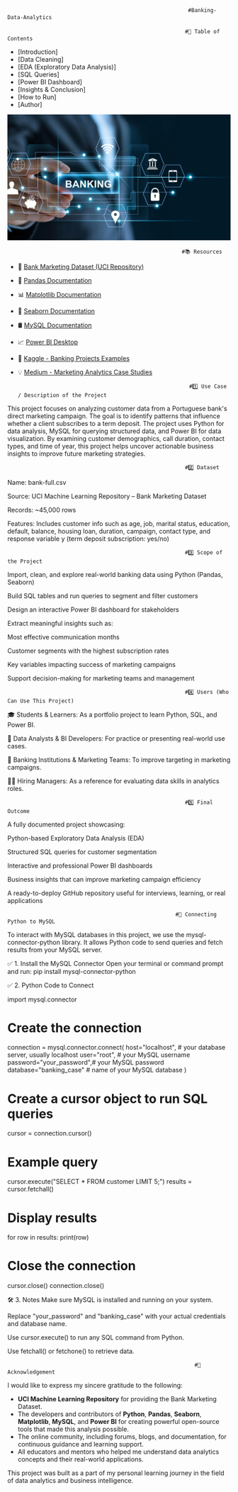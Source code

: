                                                              #Banking-Data-Analytics
                                                                    
                                                            #📑 Table of Contents

- [Introduction]
- [Data Cleaning]
- [EDA (Exploratory Data Analysis)]
- [SQL Queries]
- [Power BI Dashboard]
- [Insights & Conclusion]
- [How to Run]
- [Author]


![image alt](https://github.com/Surajkushwaha2004/Banking-Data-Analytics/blob/976e805838827f4ac8499e8d1b6f9b6961902048/image.jpg?row=true)                                                     



                                                           #📚 Resources

- 📂 [Bank Marketing Dataset (UCI Repository)](https://archive.ics.uci.edu/ml/datasets/bank+marketing)
- 🐍 [Pandas Documentation](https://pandas.pydata.org/docs/)
- 📊 [Matplotlib Documentation](https://matplotlib.org/stable/users/index.html)
- 🌈 [Seaborn Documentation](https://seaborn.pydata.org/)
- 🛢️ [MySQL Documentation](https://dev.mysql.com/doc/)
- 📈 [Power BI Desktop](https://powerbi.microsoft.com/en-us/desktop/)
- 📘 [Kaggle - Banking Projects Examples](https://www.kaggle.com/search?q=bank+marketing+analytics)
- 💡 [Medium - Marketing Analytics Case Studies](https://medium.com/tag/marketing-analytics)



                                                            #1️⃣ Use Case / Description of the Project
This project focuses on analyzing customer data from a Portuguese bank's direct marketing campaign. The goal is to identify patterns that influence whether a client subscribes to a term deposit. The project uses Python for data analysis, MySQL for querying structured data, and Power BI for data visualization. By examining customer demographics, call duration, contact types, and time of year, this project helps uncover actionable business insights to improve future marketing strategies.


                                                            #2️⃣ Dataset
Name: bank-full.csv

Source: UCI Machine Learning Repository – Bank Marketing Dataset

Records: ~45,000 rows

Features: Includes customer info such as age, job, marital status, education, default, balance, housing loan, duration, campaign, contact type, and response variable y (term deposit subscription: yes/no)

                                                           
                                                            
                                                            #3️⃣ Scope of the Project
Import, clean, and explore real-world banking data using Python (Pandas, Seaborn)

Build SQL tables and run queries to segment and filter customers

Design an interactive Power BI dashboard for stakeholders

Extract meaningful insights such as:

Most effective communication months

Customer segments with the highest subscription rates

Key variables impacting success of marketing campaigns

Support decision-making for marketing teams and management



                                                            #4️⃣ Users (Who Can Use This Project)
🎓 Students & Learners: As a portfolio project to learn Python, SQL, and Power BI.

🧠 Data Analysts & BI Developers: For practice or presenting real-world use cases.

🏢 Banking Institutions & Marketing Teams: To improve targeting in marketing campaigns.

🧑‍💼 Hiring Managers: As a reference for evaluating data skills in analytics roles. 


                                                            #5️⃣ Final Outcome
A fully documented project showcasing:

Python-based Exploratory Data Analysis (EDA)

Structured SQL queries for customer segmentation

Interactive and professional Power BI dashboards

Business insights that can improve marketing campaign efficiency

A ready-to-deploy GitHub repository useful for interviews, learning, or real applications   

                                                         
                                                         
                                                         #🔗 Connecting Python to MySQL

To interact with MySQL databases in this project, we use the mysql-connector-python library. It allows Python code to send queries and fetch results from your MySQL server.

✅ 1. Install the MySQL Connector
Open your terminal or command prompt and run:
pip install mysql-connector-python

✅ 2. Python Code to Connect

import mysql.connector

# Create the connection
connection = mysql.connector.connect(
    host="localhost",        # your database server, usually localhost
    user="root",             # your MySQL username
    password="your_password",# your MySQL password
    database="banking_case"  # name of your MySQL database
)

# Create a cursor object to run SQL queries
cursor = connection.cursor()

# Example query
cursor.execute("SELECT * FROM customer LIMIT 5;")
results = cursor.fetchall()

# Display results
for row in results:
    print(row)

# Close the connection
cursor.close()
connection.close()

🛠️ 3. Notes
Make sure MySQL is installed and running on your system.

Replace "your_password" and "banking_case" with your actual credentials and database name.

Use cursor.execute() to run any SQL command from Python.

Use fetchall() or fetchone() to retrieve data.



                                                               #🙏 Acknowledgement

I would like to express my sincere gratitude to the following:

- **UCI Machine Learning Repository** for providing the Bank Marketing Dataset.
- The developers and contributors of **Python**, **Pandas**, **Seaborn**, **Matplotlib**, **MySQL**, and **Power BI** for creating powerful open-source tools that made this analysis possible.
- The online community, including forums, blogs, and documentation, for continuous guidance and learning support.
- All educators and mentors who helped me understand data analytics concepts and their real-world applications.

This project was built as a part of my personal learning journey in the field of data analytics and business intelligence.


